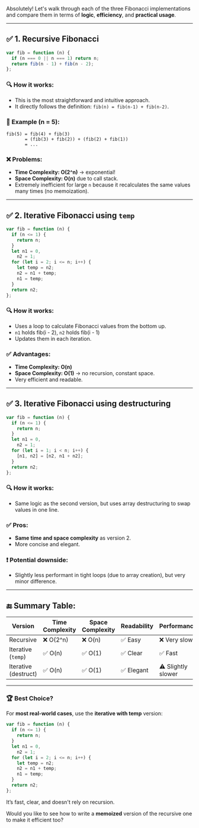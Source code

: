 Absolutely! Let's walk through each of the three Fibonacci implementations and compare them in terms of **logic**, **efficiency**, and **practical usage**.

---

## ✅ 1. **Recursive Fibonacci**

```js
var fib = function (n) {
  if (n === 0 || n === 1) return n;
  return fib(n - 1) + fib(n - 2);
};
```

### 🔍 How it works:

- This is the most straightforward and intuitive approach.
- It directly follows the definition: `fib(n) = fib(n-1) + fib(n-2)`.

### 🧠 Example (n = 5):

```
fib(5) = fib(4) + fib(3)
       = (fib(3) + fib(2)) + (fib(2) + fib(1))
       = ...
```

### ❌ Problems:

- **Time Complexity: O(2^n)** → exponential!
- **Space Complexity: O(n)** due to call stack.
- Extremely inefficient for large `n` because it recalculates the same values many times (no memoization).

---

## ✅ 2. **Iterative Fibonacci using `temp`**

```js
var fib = function (n) {
  if (n <= 1) {
    return n;
  }
  let n1 = 0,
    n2 = 1;
  for (let i = 2; i <= n; i++) {
    let temp = n2;
    n2 = n1 + temp;
    n1 = temp;
  }
  return n2;
};
```

### 🔍 How it works:

- Uses a loop to calculate Fibonacci values from the bottom up.
- `n1` holds fib(i - 2), `n2` holds fib(i - 1)
- Updates them in each iteration.

### ✅ Advantages:

- **Time Complexity: O(n)**
- **Space Complexity: O(1)** → no recursion, constant space.
- Very efficient and readable.

---

## ✅ 3. **Iterative Fibonacci using destructuring**

```js
var fib = function (n) {
  if (n <= 1) {
    return n;
  }
  let n1 = 0,
    n2 = 1;
  for (let i = 1; i < n; i++) {
    [n1, n2] = [n2, n1 + n2];
  }
  return n2;
};
```

### 🔍 How it works:

- Same logic as the second version, but uses array destructuring to swap values in one line.

### ✅ Pros:

- **Same time and space complexity** as version 2.
- More concise and elegant.

### ❗ Potential downside:

- Slightly less performant in tight loops (due to array creation), but very minor difference.

---

## 🔚 Summary Table:

| Version              | Time Complexity | Space Complexity | Readability | Performance        |
| -------------------- | --------------- | ---------------- | ----------- | ------------------ |
| Recursive            | ❌ O(2^n)       | ❌ O(n)          | ✅ Easy     | ❌ Very slow       |
| Iterative (`temp`)   | ✅ O(n)         | ✅ O(1)          | ✅ Clear    | ✅ Fast            |
| Iterative (destruct) | ✅ O(n)         | ✅ O(1)          | ✅ Elegant  | ⚠️ Slightly slower |

---

### 🏆 **Best Choice?**

For **most real-world cases**, use the **iterative with temp** version:

```js
var fib = function (n) {
  if (n <= 1) {
    return n;
  }
  let n1 = 0,
    n2 = 1;
  for (let i = 2; i <= n; i++) {
    let temp = n2;
    n2 = n1 + temp;
    n1 = temp;
  }
  return n2;
};
```

It’s fast, clear, and doesn't rely on recursion.

Would you like to see how to write a **memoized** version of the recursive one to make it efficient too?
